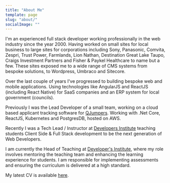 ```yaml
---
title: "About Me"
template: page
slug: "about/"
socialImage: ""
---
```


I'm an experienced full stack developer working professionally in the web industry since the year 2000. Having worked on small sites for local business to large sites for corporations including Sony, Panasonic, Comvita, Zespri, Trust Power, Farmlands, Lion Nathan, Destination Great Lake Taupo, Craigs Investment Partners and Fisher & Paykel Healthcare to name but a few. These sites exposed me to a wide range of CMS systems from bespoke solutions, to Wordpress, Umbraco and Sitecore.

Over the last couple of years I've progressed to building bespoke web and mobile applications. Using technologies like AngularJS and ReactJS (including React Native) for SaaS companies and an ERP system for local government (councils).

Previously I was the Lead Developer of a small team, working on a cloud based applicant tracking software for [QJumpers](https://www.qjumpers.com/). Working with .Net Core, ReactJS, Kubernetes and PostgresDB, hosted on AWS.

Recently I was a Tech Lead / Instructor at [Developers Institute](https://www.developers.ac.nz) teaching students Client Side & Full Stack development to be the next generation of Web Developers.

I am currently the Head of Teaching at [Developer's Institute](https://www.developers.ac.nz), where my role involves mentoring the teaching team and enhancing the learning experience for students. I am responsible for implementing assessments and ensuring the curriculum is delivered at a high standard.

My latest CV is available [here](https://andrewford.co.nz/assets/CV-AndrewFord-June-2023.pdf).
